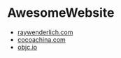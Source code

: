 AwesomeWebsite
==============

* [raywenderlich.com](http://www.raywenderlich.com/)  
* [cocoachina.com](http://www.cocoachina.com/)
* [objc.io](http://objc.io)  


